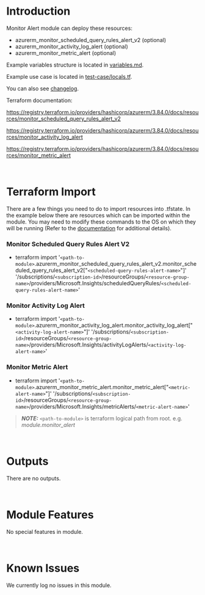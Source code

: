 # Introduction
Monitor Alert module can deploy these resources:
* azurerm_monitor_scheduled_query_rules_alert_v2 (optional)
* azurerm_monitor_activity_log_alert (optional)
* azurerm_monitor_metric_alert (optional)

Example variables structure is located in [variables.md](variables.md).

Example use case is located in [test-case/locals.tf](test-case/locals.tf).

You can also see [changelog](changelog.md).

Terraform documentation:

https://registry.terraform.io/providers/hashicorp/azurerm/3.84.0/docs/resources/monitor_scheduled_query_rules_alert_v2

https://registry.terraform.io/providers/hashicorp/azurerm/3.84.0/docs/resources/monitor_activity_log_alert

https://registry.terraform.io/providers/hashicorp/azurerm/3.84.0/docs/resources/monitor_metric_alert

&nbsp;

# Terraform Import
There are a few things you need to do to import resources into .tfstate. In the example below there are resources which can be imported within the module. You may need to modify these commands to the OS on which they will be running (Refer to the [documentation](https://developer.hashicorp.com/terraform/cli/commands/import#example-import-into-resource-configured-with-for_each) for additional details).
### Monitor Scheduled Query Rules Alert V2
* terraform import '`<path-to-module>`.azurerm_monitor_scheduled_query_rules_alert_v2.monitor_scheduled_query_rules_alert_v2["`<scheduled-query-rules-alert-name>`"]' '/subscriptions/`<subscription-id>`/resourceGroups/`<resource-group-name>`/providers/Microsoft.Insights/scheduledQueryRules/`<scheduled-query-rules-alert-name>`'
### Monitor Activity Log Alert
* terraform import '`<path-to-module>`.azurerm_monitor_activity_log_alert.monitor_activity_log_alert["`<activity-log-alert-name>`"]' '/subscriptions/`<subscription-id>`/resourceGroups/`<resource-group-name>`/providers/Microsoft.Insights/activityLogAlerts/`<activity-log-alert-name>`'
### Monitor Metric Alert
* terraform import '`<path-to-module>`.azurerm_monitor_metric_alert.monitor_metric_alert["`<metric-alert-name>`"]' '/subscriptions/`<subscription-id>`/resourceGroups/`<resource-group-name>`/providers/Microsoft.Insights/metricAlerts/`<metric-alert-name>`'

 > **_NOTE:_** `<path-to-module>` is terraform logical path from root. e.g. _module.monitor\_alert_

&nbsp;

# Outputs
There are no outputs.

&nbsp;


# Module Features
No special features in module.

&nbsp;

# Known Issues
We currently log no issues in this module.